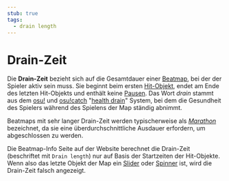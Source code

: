 ```yaml
---
stub: true
tags:
  - drain length
---
```


# Drain-Zeit

Die **Drain-Zeit** bezieht sich auf die Gesamtdauer einer [Beatmap](/wiki/Beatmap), bei der der Spieler aktiv sein muss. Sie beginnt beim ersten [Hit-Objekt](/wiki/Hit_object), endet am Ende des letzten Hit-Objekts und enthält keine [Pausen](/wiki/Beatmap/Break). Das Wort *drain* stammt aus dem [osu!](/wiki/Game_mode/osu!) und [osu!catch](/wiki/Game_mode/osu!catch) "[health drain](/wiki/Beatmapping/Health_drain)" System, bei dem die Gesundheit des Spielers während des Spielens der Map ständig abnimmt.

Beatmaps mit sehr langer Drain-Zeit werden typischerweise als *[Marathon](/wiki/Beatmap/Marathon)* bezeichnet, da sie eine überdurchschnittliche Ausdauer erfordern, um abgeschlossen zu werden.

Die Beatmap-Info Seite auf der Website<!-- TODO: Link --> berechnet die Drain-Zeit (beschriftet mit `Drain length`) nur auf Basis der Startzeiten der Hit-Objekte. Wenn also das letzte Objekt der Map ein [Slider](/wiki/Hit_object/Slider) oder [Spinner](/wiki/Hit_object/Spinner) ist, wird die Drain-Zeit falsch angezeigt.
